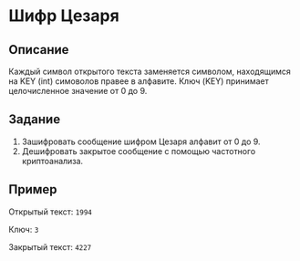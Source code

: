 # Шифр Цезаря
## Описание
Каждый символ открытого текста заменяется символом, находящимся на KEY (int) симоволов правее в алфавите.
Ключ (KEY) принимает целочисленное значение от 0 до 9.

## Задание

1. Зашифровать сообщение шифром Цезаря алфавит от 0 до 9.
2. Дешифровать закрытое сообщение с помощью частотного криптоанализа.

## Пример

Открытый текст: ```1994```

Ключ: ```3```

Закрытый текст: ```4227```

